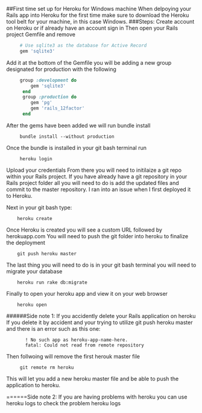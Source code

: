 ##First time set up for Heroku for Windows machine
When delpoying your Rails app into Heroku for the first time make sure to download the Heroku tool belt for your machine, in this case Windows. 
###Steps:
Create account on Heroku or if already have an account sign in
Then open your Rails project Gemfile and remove
```ruby
     # Use sqlite3 as the database for Active Record
     gem 'sqlite3'
```
     
Add it at the bottom of the Gemfile you will be adding a new group designated for production with the following
```ruby
     group :development do
         gem 'sqlite3'
      end
      group :production do
         gem 'pg'
         gem 'rails_12factor'
      end
```
    
After the gems have been added we will run bundle install
```
     bundle install --without production
```
Once the bundle is installed in your git bash terminal run
```
     heroku login
```
Upload your credentials
From there you will need to initilaize a git repo within your Rails project. If you have already have a git repository in your Rails project folder all you will need to do is add the updated files and commit to the master repository. I ran into an issue when I first deployed it to Heroku. 

Next in your git bash type:
```
    heroku create
```

Once Heroku is created you will see a custom URL followed by herokuapp.com
You will need to push the git folder into heroku to finalize the deployment
```
    git push heroku master
```
The last thing you will need to do is in your git bash terminal you will need to migrate your database
```
    heroku run rake db:migrate
```
Finally to open your heroku app and view it on your web browser
```
    heroku open
```
######Side note 1: If you accidently delete your Rails application on heroku
If you delete it by accident and your trying to utilize git push heroku master and there is an error such as this one:
```
       ! No such app as heroku-app-name-here.
       fatal: Could not read from remote repository
```
Then follwoing will remove the first herouk master file 
```
     git remote rm heroku
```
This will let you add a new heroku master file and be able to push the application to heroku.   

======Side note 2: If you are having problems with heroku you can use heroku logs to check the problem
      heroku logs


